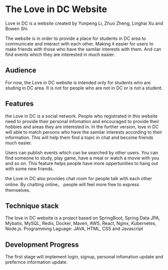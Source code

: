 # The Love in DC Website

Love in DC is a website created by Yunpeng Li, Zhuo Zheng, Linghai Xu and Bowen Shi. 

The website is in order to provide a place for students in DC area to communicate and interact with each other. Making it easier for users to make friends with those who have the samilar interests with them. And can find events which they are interested in much easier.

## Audience

For now, the Love in DC website is intended only for students who are studing in DC area. It is not for people who are not in DC or is not a student.

## Features

the Love in DC is a social network. People who registrated in this website need to provide their personal infomation and encouraged to provide their hobbies and areas they are interested in. In the further version, love in DC will able to match persons who have the samilar interests according to their information. This will help them find a topic in chat and become friends much easier.

Users can publish events which can be searched by other users. You can find someone to study, play game, have a meal or watch a movie with you and so on. This feature helps people have more oppertunities to hang out with some new friends.

the Love in DC also provides chat room for people talk with each other online. By chatting online， people will feel more free to express themselves.
## Technique stack

The love in DC website is a project based on SpringBoot, Spring Data JPA, Mybatis, MySQL, Redis, Docker, Maven, AWS, React, Nginx, Kubernetes, Node.js.
Programming Laguage: JAVA, HTML, CSS and Javascript

## Development Progress

The first stage will implement login, signup, personal infomation update and prefernce information update.
